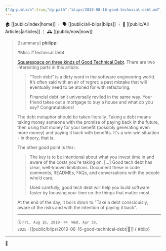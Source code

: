 ```yaml
---
{"dg-publish":true,"dg-path":"blips/2019-08-16-good-technical-debt.md","dg-permalink":"2019/08/16/good-technical-debt/","permalink":"/2019/08/16/good-technical-debt/","title":"philipp @ 2019-08-16"}
---
```



<div class="transclusion internal-embed is-loaded"><div class="markdown-embed">




🏠 [[public/Index\|home]]  ⋮ 🗣️ [[public/all-blips\|blips]] ⋮  📝 [[public/All Articles\|articles]]  ⋮ 🕰️ [[public/now\|now]]


</div></div>


> [!summary] **philipp**:
>
> #Misc #Technical Debt
>
> [Squarespace on three kinds of Good Technical Debt](https://engineering.squarespace.com/blog/2019/three-kinds-of-good-tech-debt). There are two interesting parts in this article.
>
> > “Tech debt” is a dirty word in the software engineering world. It’s often said with an air of regret; a past mistake that will eventually need to be atoned for with refactoring.
> >
> > Financial debt isn’t universally reviled in the same way. Your friend takes out a mortgage to buy a house and what do you say? Congratulations!
>
> The debt metaphor should be taken literally. Taking a debt means taking money someone with the promise of paying back in the future, then using that money for your benefit (possibly generating even more money) and paying it back with benefits. It's a win-win situation - in theory, that is.
>
> The other good point is this:
>
> > The key is to be intentional about what you invest time in and aware of the costs you’re taking on. [...] Good tech debt has clear, well-known limitations. Document these in code comments, READMEs, FAQs, and conversations with the people who’d care.
> >
> > Used carefully, good tech debt will help you build software faster by focusing your time on the things that matter most.
>
> At the end of the day, it boils down to "Take a debt consciouisly, aware of the risks and with the intention of paying it back".
> - - -
>
> 🗓️ <code>Fri, Aug 16, 2019</code>  · ✏️ <code> Wed, Apr 30, 2025</code>  · [[public/blips/2019-08-16-good-technical-debt\|🔗]]
{ #blip}


- - -

 👾
